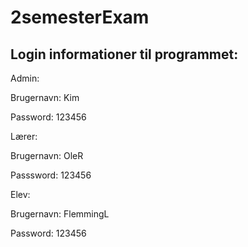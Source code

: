 # 2semesterExam 

 ##  Login informationer til programmet:


Admin:

Brugernavn: Kim

Password: 123456

Lærer:

Brugernavn: OleR

Passsword: 123456

Elev:

Brugernavn: FlemmingL

Password: 123456
